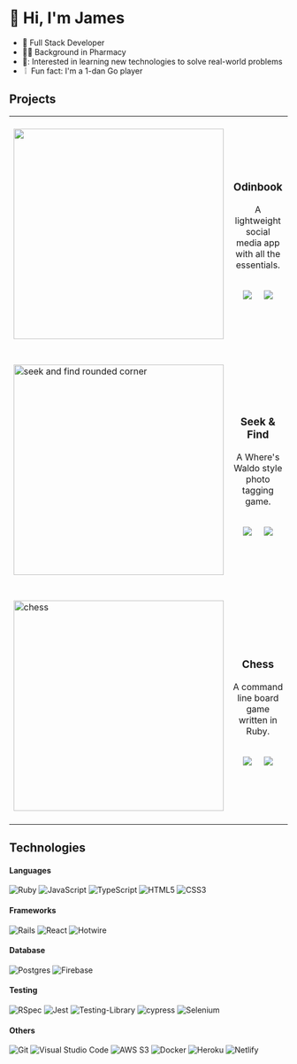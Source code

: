 # :wave: Hi, I'm James
- :triangular_flag_on_post: Full Stack Developer
- :man_health_worker: Background in Pharmacy
- 📗: Interested in learning new technologies to solve real-world problems
- &nbsp;:grey_exclamation: &nbsp;Fun fact: I'm a 1-dan Go player
## Projects

<table>
  <tr>
    <td width="400"><br><a href="https://github.com/thejwuscript/odinbook"><img src="https://user-images.githubusercontent.com/88938117/202895196-fce52b1c-1e91-42a5-9340-59e845a79464.png" width="380"></a><br><br></td>
    <td width="400"><h3 align="center">Odinbook</h3> <p align="center">A lightweight social media app with all the essentials.</p> <br> <div align="center"><a href="https://github.com/thejwuscript/odinbook"><img src="https://img.shields.io/badge/Repo-lightgrey?style=for-the-badge&logo=github&color=black"/></a> &nbsp; &nbsp; <a href="https://odinbook-xzzv.onrender.com"><img src="https://img.shields.io/badge/-demo-purple?style=for-the-badge&color=3C005A"/></a></div></td>
  </tr>
  <tr>
    <td width="400"><br><a href="https://github.com/thejwuscript/seek-and-find"><img src="https://user-images.githubusercontent.com/88938117/205905909-51b3dbf0-ee62-445b-968a-5b47254c7e65.png" width="380" alt="seek and find rounded corner"></a><br><br></td>
    <td><h3 align="center">Seek & Find</h3> <p align="center">A Where's Waldo style photo tagging game.</p> <br> <div align="center"><a href="https://github.com/thejwuscript/seek-and-find"><img src="https://img.shields.io/badge/Repo-lightgrey?style=for-the-badge&logo=github&color=black"/></a> &nbsp; &nbsp; <a href="https://seek-and-find.netlify.app/"><img src="https://img.shields.io/badge/-demo-purple?style=for-the-badge&color=3C005A"/></a></div></td>
  </tr>
  <tr>
    <td width="400"><br><a href="https://github.com/thejwuscript/chess"><img src="https://user-images.githubusercontent.com/88938117/202895199-fa07bcb8-c4e8-4723-90f3-1764e3e3068b.png" alt="chess" width="380"></a><br><br></td>
    <td><h3 align="center">Chess</h3> <p align="center">A command line board game written in Ruby.</p> <br> <div align="center"><a href="https://github.com/thejwuscript/chess"><img src="https://img.shields.io/badge/Repo-lightgrey?style=for-the-badge&logo=github&color=black"/></a> &nbsp; &nbsp; <a href="https://replit.com/@thejwuscript/Chess"><img src="https://img.shields.io/badge/-demo-purple?style=for-the-badge&color=3C005A"/></a></div></td>
  </tr>
</table>
    
## Technologies

#### Languages
![Ruby](https://img.shields.io/badge/ruby-%23CC342D.svg?style=for-the-badge&logo=ruby&logoColor=white) ![JavaScript](https://img.shields.io/badge/javascript-%23323330.svg?style=for-the-badge&logo=javascript&logoColor=%23F7DF1E) ![TypeScript](https://img.shields.io/badge/typescript-%23007ACC.svg?style=for-the-badge&logo=typescript&logoColor=white) ![HTML5](https://img.shields.io/badge/html5-%23E34F26.svg?style=for-the-badge&logo=html5&logoColor=white) ![CSS3](https://img.shields.io/badge/css3-%231572B6.svg?style=for-the-badge&logo=css3&logoColor=white)

#### Frameworks
![Rails](https://img.shields.io/badge/rails-%23CC0000.svg?style=for-the-badge&logo=ruby-on-rails&logoColor=white) ![React](https://img.shields.io/badge/react-%2320232a.svg?style=for-the-badge&logo=react&logoColor=%2361DAFB) ![Hotwire](https://img.shields.io/badge/-hotwire-black?style=for-the-badge&logo=stimulus&color=003545)

#### Database
![Postgres](https://img.shields.io/badge/postgres-%23316192.svg?style=for-the-badge&logo=postgresql&logoColor=white) ![Firebase](https://img.shields.io/badge/Firebase-039BE5?style=for-the-badge&logo=Firebase&logoColor=white)

#### Testing
![RSpec](https://img.shields.io/badge/-rspec-black?style=for-the-badge) ![Jest](https://img.shields.io/badge/-jest-%23C21325?style=for-the-badge&logo=jest&logoColor=white) ![Testing-Library](https://img.shields.io/badge/-TestingLibrary-%23E33332?style=for-the-badge&logo=testing-library&logoColor=white) ![cypress](https://img.shields.io/badge/-cypress-%23E5E5E5?style=for-the-badge&logo=cypress&logoColor=058a5e) ![Selenium](https://img.shields.io/badge/-selenium-%43B02A?style=for-the-badge&logo=selenium&logoColor=white)

#### Others
![Git](https://img.shields.io/badge/git-%23F05033.svg?style=for-the-badge&logo=git&logoColor=white) ![Visual Studio Code](https://img.shields.io/badge/Visual%20Studio%20Code-0078d7.svg?style=for-the-badge&logo=visual-studio-code&logoColor=white) ![AWS S3](https://img.shields.io/badge/-AWS_S3-black?style=for-the-badge&logo=amazons3&color=orange&logoColor=white) ![Docker](https://img.shields.io/badge/docker-%230db7ed.svg?style=for-the-badge&logo=docker&logoColor=white) ![Heroku](https://img.shields.io/badge/heroku-%23430098.svg?style=for-the-badge&logo=heroku&logoColor=white) ![Netlify](https://img.shields.io/badge/netlify-%23000000.svg?style=for-the-badge&logo=netlify&logoColor=#00C7B7)
